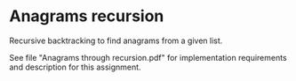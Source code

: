 # Anagrams recursion
Recursive backtracking to find anagrams from a given list. 

See file "Anagrams through recursion.pdf" for implementation requirements and description for this assignment. 
